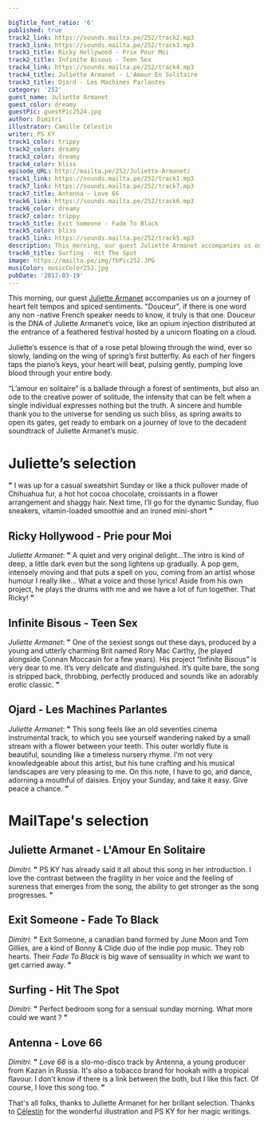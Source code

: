 ```yaml
---

bigTitle_font_ratio: '6'
published: true
track2_link: https://sounds.mailta.pe/252/track2.mp3
track3_link: https://sounds.mailta.pe/252/track3.mp3
track1_title: Ricky Hollywood - Prie Pour Moi
track2_title: Infinite Bisous - Teen Sex
track4_link: https://sounds.mailta.pe/252/track4.mp3
track4_title: Juliette Armanet - L'Amour En Solitaire
track3_title: Ojard - Les Machines Parlantes
category: '252'
guest_name: Juliette Armanet
guest_color: dreamy
guestPic: guestPic2524.jpg
author: Dimitri
illustrator: Camille Célestin
writer: PS KY
track1_color: trippy
track2_color: dreamy
track3_color: dreamy
track4_color: bliss
episode_URL: http://mailta.pe/252/Juliette-Armanet/
track1_link: https://sounds.mailta.pe/252/track1.mp3
track7_link: https://sounds.mailta.pe/252/track7.mp3
track7_title: Antenna - Love 66
track6_link: https://sounds.mailta.pe/252/track6.mp3
track6_color: dreamy
track7_color: trippy
track5_title: Exit Someone - Fade To Black
track5_color: bliss
track5_link: https://sounds.mailta.pe/252/track5.mp3
description: This morning, our guest Juliette Armanet accompanies us on a journey of heart felt tempos and spiced sentiments.
track6_title: Surfing - Hit The Spot
image: https://mailta.pe/img/fbPic252.JPG
musiColor: musicColor252.jpg
pubDate: '2017-03-19'
---
```

This morning, our guest [Juliette Armanet](https://www.facebook.com/JulietteArmanet/) accompanies us on a journey of heart felt tempos and spiced sentiments. "Douceur", if there is one word any non -native French speaker needs to know, it truly is that one. Douceur is the DNA of Juliette Armanet’s voice, like an opium injection distributed at the entrance of a feathered festival hosted by a unicorn floating on a cloud.

Juliette’s essence is that of a rose petal blowing through the wind, ever so slowly, landing on the wing of spring’s first butterfly. As each of her fingers taps the piano’s keys, your heart will beat, pulsing gently, pumping love blood through your entire body.

“L’amour en solitaire” is a ballade through a forest of sentiments, but also an ode to the creative power of solitude, the intensity that can be felt when a single individual expresses nothing but the truth. A sincere and humble thank you to the universe for sending us such bliss, as spring awaits to open its gates, get ready to embark on a journey of love to the decadent soundtrack of Juliette Armanet’s music.

# Juliette’s selection

**"** I was up for a casual sweatshirt Sunday or like a thick pullover made of Chihuahua fur, a hot hot cocoa chocolate, croissants in a flower arrangement and shaggy hair.
Next time, I’ll go for the dynamic Sunday, fluo sneakers, vitamin-loaded smoothie and an ironed mini-short **"** 

## Ricky Hollywood - Prie pour Moi

_Juliette Armanet_: **"** A quiet and very original delight…The intro is kind of deep, a little dark even but the song lightens up gradually. A pop gem, intensely moving and that puts a spell on you, coming from an artist whose humour I really like… What a voice and those lyrics!
Aside from his own project, he plays the drums with me and we have a lot of fun together. That Ricky! **"** 

## Infinite Bisous - Teen Sex

_Juliette Armanet_: **"** One of the sexiest songs out these days, produced by a young and utterly charming Brit named Rory Mac Carthy, (he played alongside Connan Moccasin for a few years). His project “Infinite Bisous” is very dear to me. It’s very delicate and distinguished. It’s quite bare, the song is stripped back, throbbing, perfectly produced and sounds like an adorably erotic classic. **"** 

## Ojard -  Les Machines Parlantes

_Juliette Armanet_: **"** This song feels like an old seventies cinema instrumental track, to which you see yourself wandering naked by a small stream with a flower between your teeth. This outer worldly flute is beautiful, sounding like a timeless nursery rhyme. I’m not very knowledgeable about this artist, but his tune crafting and his musical landscapes are very pleasing to me. On this note, I have to go, and dance, adorning a mouthful of daisies. Enjoy your Sunday, and take it easy. Give peace a chance. **"** 

# MailTape's selection

## Juliette Armanet - L'Amour En Solitaire
_Dimitri_: **"** PS KY has already said it all about this song in her introduction. I love the contrast between the fragility in her voice and the feeling of sureness that emerges from the song, the ability to get stronger as the song progresses. **"** 

## Exit Someone - Fade To Black
_Dimitri_: **"** Exit Someone, a canadian band formed by June Moon and Tom Gillies, are a kind of Bonny & Clide duo of the indie pop music. They rob hearts. Their _Fade To Black_ is big wave of sensuality in which we want to get carried away. **"** 

## Surfing - Hit The Spot
_Dimitri_: **"** Perfect bedroom song for a sensual sunday morning. What more could we want ? **"** 

## Antenna - Love 66
_Dimitri_: **"** _Love 66_ is a slo-mo-disco track by Antenna, a young producer from Kazan in Russia. It's also a tobacco brand for hookah with a tropical flavour. I don't know if there is a link between the both, but I like this fact. Of course, I love this song too. **"** 

That's all folks, thanks to Juliette Armanet for her brillant selection. Thanks to [Célestin](http://www.slipontherock.com/) for the wonderful illustration and PS KY for her magic writings.
